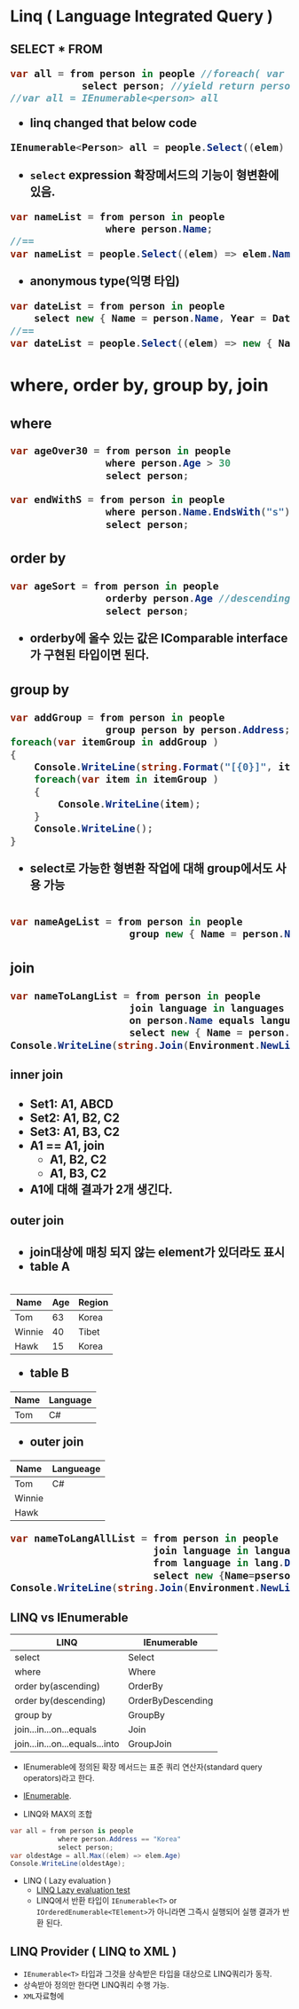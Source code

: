 # Linq  ( Language Integrated Query )

## SELECT * FROM <TABLE>

```csharp
var all = from person in people //foreach( var person in people )
            select person; //yield return person; IEnumerable<T>
//var all = IEnumerable<person> all
```

- linq changed that below code 

```csharp
IEnumerable<Person> all = people.Select((elem) => elem);
```

- `select` expression 확장메서드의 기능이 형변환에 있음. 

```csharp
var nameList = from person in people
                where person.Name;
//==
var nameList = people.Select((elem) => elem.Name );
```

- anonymous type(익명 타입)

```csharp
var dateList = from person in people
    select new { Name = person.Name, Year = DateTime.Now.AddYears(-person.Age).Year };
//==
var dateList = people.Select((elem) => new { Name = elem.Name, Year = DateTime.Now.AddYears(-elem.Age).Year})
```

## where, order by, group by, join

### where

```csharp
var ageOver30 = from person in people
                where person.Age > 30
                select person;
```

```csharp
var endWithS = from person in people
                where person.Name.EndsWith("s")
                select person;
```

### order by

```csharp
var ageSort = from person in people
                orderby person.Age //descending (내림차순), ascending ( default )
                select person;
```

- orderby에 올수 있는 값은 IComparable interface가 구현된 타입이면 된다.  

### group by

```csharp
var addGroup = from person in people
                group person by person.Address;
foreach(var itemGroup in addGroup )
{
    Console.WriteLine(string.Format("[{0}]", itemGroup.Key));
    foreach(var item in itemGroup )
    {
        Console.WriteLine(item);
    }
    Console.WriteLine();
}
```

- select로 가능한 형변환 작업에 대해 group에서도 사용 가능 

```csharp

var nameAgeList = from person in people
                    group new { Name = person.Name, Age = person.Age} by person.Address;
```

### join 

```csharp
var nameToLangList = from person in people
                    join language in languages
                    on person.Name equals language.Name
                    select new { Name = person.Name, Age = person.Age, Language = language.Language }
Console.WriteLine(string.Join(Environment.NewLine, nameToLangList));
```

#### inner join 

- Set1: A1, ABCD
- Set2: A1, B2, C2
- Set3: A1, B3, C2
- A1 == A1, join 
  - A1, B2, C2
  - A1, B3, C2
- A1에 대해 결과가 2개 생긴다. 

#### outer join

- join대상에 매칭 되지 않는 element가 있더라도 표시 
- table A

|Name|Age|Region|
|---|---|---|
|Tom|63|Korea|
|Winnie|40|Tibet|
|Hawk|15|Korea|

- table B

|Name|Language|
|---|---|
|Tom|C#|

- outer join

|Name|Langueage|
|---|---|
|Tom|C#|
|Winnie||
|Hawk||

```csharp
var nameToLangAllList = from person in people
                        join language in languages on person.Name equals language.Name into lang
                        from language in lang.DefaultIfEmpty(new MainLanguage())
                        select new {Name=pserson.Name, Age=person.NewLine, language= language.Language};
Console.WriteLine(string.Join(Environment.NewLine, nameToLangAllList));
```

## LINQ vs IEnumerable<T>

|LINQ|IEnumerable|
|---|---|
|select|Select|
|where|Where|
|order by(ascending)|OrderBy|
|order by(descending)|OrderByDescending|
|group by|GroupBy|
|join...in...on...equals|Join|
|join...in...on...equals...into|GroupJoin|

- IEnumerable<T>에 정의된 확장 메서드는 표준 쿼리 연산자(standard query operators)라고 한다.  
- [IEnumerable](./IEnumerable.md). 

- LINQ와 MAX의 조합

```csharp
var all = from person is people
            where person.Address == "Korea"
            select person;
var oldestAge = all.Max((elem) => elem.Age)
Console.WriteLine(oldestAge);
```

- LINQ ( Lazy evaluation )
  - [LINQ Lazy evaluation test](./LINQExample2.cs)  
  - LINQ에서 반환 타입이 `IEnumerable<T>` or `IOrderedEnumerable<TElement>`가 아니라면 그즉시 실행되어 실행 결과가 반환 된다.  

## LINQ Provider ( LINQ to XML )

- `IEnumerable<T>` 타입과 그것을 상속받은 타입을 대상으로 LINQ쿼리가 동작. 
- 상속받아 정의만 한다면 LINQ쿼리 수행 가능. 
- `XML`자료형에 

